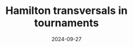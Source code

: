 ---
title: Hamilton transversals in tournaments
date: 2024-09-27
status:
notes: 09-27-24-reading.pdf
arxiv: 
slides: 
code:
site:
paper: Based on a paper of Chakraborti, Kim, Lee, and Seo (<a href="https://arxiv.org/abs/2307.00912" target="_blank">link</a>).
presenters: Dingding Dong
series: Reading Group 
---